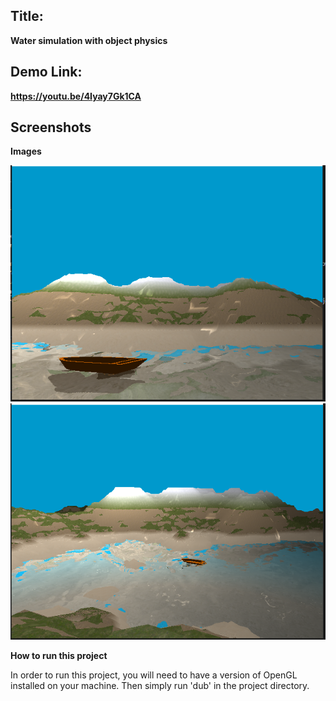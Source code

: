 ## Title: 

**Water simulation with object physics**

## Demo Link: 

**https://youtu.be/4Iyay7Gk1CA**

## Screenshots

**Images**

<img src="./project/media/water1.PNG">
<img src="./project/media/water2.PNG">



**How to run this project**

In order to run this project, you will need to have a version of OpenGL installed on your machine.
Then simply run 'dub' in the project directory.